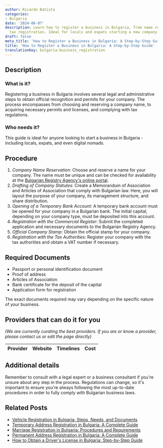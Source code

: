 ```yaml
---
author: Ricardo Batista
categories:
- Bulgaria
date: '2024-06-07'
description: Learn how to register a business in Bulgaria, from name reservation to
  tax registration. Ideal for locals and expats starting a new company.
draft: false
meta_title: 'How to Register a Business in Bulgaria: A Step-by-Step Guide'
title: 'How to Register a Business in Bulgaria: A Step-by-Step Guide'
translationKey: bulgaria-business_registration
---
```


## Description
### What is it?
Registering a business in Bulgaria involves several legal and administrative steps to obtain official recognition and permits for your company. The process encompasses from choosing and reserving a company name, to acquiring necessary permits and licenses, and complying with tax regulations.

### Who needs it?
This guide is ideal for anyone looking to start a business in Bulgaria - including locals, expats, and even digital nomads.

## Procedure
1. _Company Name Reservation_: Choose and reserve a name for your company. The name must be unique and can be checked for availability at the [Bulgarian Registry Agency's online portal](https://brra.bg/Default.ra).
2. _Drafting of Company Statutes_: Create a Memorandum of Association and Articles of Association that comply with Bulgarian law. Here, you will layout the purpose of your company, its management structure, and share distribution.
3. _Opening of a Temporary Bank Account_: A temporary bank account must be opened for your company in a Bulgarian bank. The initial capital, depending on your company type, must be deposited into this account.
4. _Registration with the Commercial Register_: Submit the completed application and necessary documents to the Bulgarian Registry Agency.
5. _Official Company Stamp_: Obtain the official stamp for your company.
6. _Registration with the Tax Authorities_: Register your company with the tax authorities and obtain a VAT number if necessary.

## Required Documents
- Passport or personal identification document
- Proof of address
- Articles of Association
- Bank certificate for the deposit of the capital
- Application form for registration

The exact documents required may vary depending on the specific nature of your business.

## Providers that can do it for you

_(We are currently curating the best providers. If you are or know a provider, please contact us or edit the page directly)_

| Provider        |     Website     |     Timelines    |       Cost      |
| --------------- | --------------- |  :-------------: | :-------------: |

## Additional details
Remember to consult with a legal expert or a business consultant if you're unsure about any step in the process. Regulations can change, so it's important to ensure you're always following the most up-to-date procedures in order to fully comply with Bulgarian business laws.


## Related Posts

- [Vehicle Registration in Bulgaria: Steps, Needs, and Documents](https://tramitit.com/guides/bulgaria/registration_of_a_new_vehicle/)
- [Temporary Address Registration in Bulgaria: A Complete Guide](https://tramitit.com/guides/bulgaria/temporary_address_registration/)
- [Marriage Registration in Bulgaria: Procedures and Requirements](https://tramitit.com/guides/bulgaria/marriage_registration/)
- [Permanent Address Registration in Bulgaria: A Complete Guide](https://tramitit.com/guides/bulgaria/permanent_address_registration/)
- [How to Obtain a Driver's License in Bulgaria: Step-by-Step Guide](https://tramitit.com/guides/bulgaria/issuance_of_a_drivers_license/)